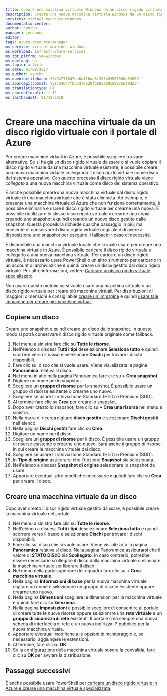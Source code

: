 ```yaml
---
title: Creare una macchina virtuale Windows da un disco rigido virtuale specializzato nel portale di Azure | Microsoft Docs
description: Creare una nuova macchina virtuale Windows da un disco rigido virtuale nel portale di Azure.
services: virtual-machines-windows
documentationcenter: 
author: cynthn
manager: jeconnoc
editor: 
tags: azure-resource-manager
ms.service: virtual-machines-windows
ms.workload: infrastructure-services
ms.tgt_pltfrm: vm-windows
ms.devlang: na
ms.topic: article
ms.date: 01/09/2017
ms.author: cynthn
ms.openlocfilehash: 33e94777047ea8a116ae6f393439521356a53509
ms.sourcegitcommit: 828cd4b47fbd7d7d620fbb93a592559256f9d234
ms.translationtype: HT
ms.contentlocale: it-IT
ms.lasthandoff: 01/18/2018
---
```

# <a name="create-a-vm-from-a-vhd-using-the-azure-portal"></a>Creare una macchina virtuale da un disco rigido virtuale con il portale di Azure


Per creare macchine virtuali in Azure, è possibile scegliere tra varie alternative. Se si ha già un disco rigido virtuale da usare o si vuole copiare il disco rigido virtuale da una macchina virtuale esistente, è possibile creare una nuova macchina virtuale collegando il disco rigido virtuale come disco del sistema operativo. Con questo processo il disco rigido virtuale viene *collegato* a una nuova macchina virtuale come disco del sistema operativo.

È anche possibile creare una nuova macchina virtuale dal disco rigido virtuale di una macchina virtuale che è stata eliminata. Ad esempio, è presente una macchina virtuale di Azure che non funziona correttamente, è possibile eliminarla e usare il disco rigido virtuale per crearne una nuova. È possibile riutilizzare lo stesso disco rigido virtuale o crearne una copia creando uno snapshot e quindi creando un nuovo disco gestito dallo snapshot. Questa procedura richiede qualche passaggio in più, ma consente di conservare il disco rigido virtuale originale e di avere a disposizione uno snapshot per eseguire il fallback in caso di necessità.

È disponibile una macchina virtuale locale che si vuole usare per creare una macchina virtuale in Azure. È possibile caricare il disco rigido virtuale e collegarlo a una nuova macchina virtuale. Per caricare un disco rigido virtuale, è necessario usare PowerShell o un altro strumento per caricarlo in un account di archiviazione e quindi creare un disco gestito dal disco rigido virtuale. Per altre informazioni, vedere [Caricare un disco rigido virtuale specializzato](create-vm-specialized.md#option-2-upload-a-specialized-vhd)

Non usare questo metodo se si vuole usare una macchina virtuale o un disco rigido virtuale per creare più macchine virtuali. Per distribuzioni di maggiori dimensioni è consigliabile [creare un'immagine](capture-image-resource.md) e quindi [usare tale immagine per creare più macchine virtuali](create-vm-generalized-managed.md).


## <a name="copy-a-disk"></a>Copiare un disco

Creare uno snapshot e quindi creare un disco dallo snapshot. In questo modo si potrà conservare il disco rigido virtuale originale come fallback.

1. Nel menu a sinistra fare clic su **Tutte le risorse**.
2. Nell'elenco a discesa **Tutti i tipi** deselezionare **Seleziona tutto** e quindi scorrere verso il basso e selezionare **Dischi** per trovare i dischi disponibili.
3. Fare clic sul disco che si vuole usare. Viene visualizzata la pagina **Panoramica** relativa al disco.
4. Nel menu in alto nella pagina Panoramica fare clic su **+ Crea snapshot**. 
5. Digitare un nome per lo snapshot.
6. Scegliere un **gruppo di risorse** per lo snapshot. È possibile usare un gruppo di risorse esistente o crearne uno nuovo.
7. Scegliere se usare l'archiviazione Standard (HDD) o Premium (SDD).
8. Al termine fare clic su **Crea** per creare lo snapshot.
9. Dopo aver creato lo snapshot, fare clic su **+ Crea una risorsa** nel menu a sinistra.
10. Nella barra di ricerca digitare **disco gestito** e selezionare **Dischi gestiti** nell'elenco.
11. Nella pagina **Dischi gestiti** fare clic su **Crea**.
12. Digitare un nome per il disco.
13. Scegliere un **gruppo di risorse** per il disco. È possibile usare un gruppo di risorse esistente o crearne uno nuovo. Sarà anche il gruppo di risorse in cui creare la macchina virtuale dal disco.
14. Scegliere se usare l'archiviazione Standard (HDD) o Premium (SDD).
15. In **Tipo di origine** assicurarsi che l'opzione **Snapshot** sia selezionata.
16. Nell'elenco a discesa **Snapshot di origine** selezionare lo snapshot da usare.
17. Apportare eventuali altre modifiche necessarie e quindi fare clic su **Crea** per creare il disco.

## <a name="create-a-vm-from-a-disk"></a>Creare una macchina virtuale da un disco

Dopo aver creato il disco rigido virtuale gestito da usare, è possibile creare la macchina virtuale nel portale.

1. Nel menu a sinistra fare clic su **Tutte le risorse**.
2. Nell'elenco a discesa **Tutti i tipi** deselezionare **Seleziona tutto** e quindi scorrere verso il basso e selezionare **Dischi** per trovare i dischi disponibili.
3. Fare clic sul disco che si vuole usare. Viene visualizzata la pagina **Panoramica** relativa al disco.
Nella pagina Panoramica assicurarsi che il valore di **STATO DISCO** sia **Scollegato**. In caso contrario, potrebbe essere necessario scollegare il disco dalla macchina virtuale o eliminare la macchina virtuale per liberare il disco.
4. Nel menu nella parte superiore del riquadro fare clic su **+ Crea macchina virtuale**.
5. Nella pagina **Informazioni di base** per la nuova macchina virtuale digitare un nome e selezionare un gruppo di risorse esistente oppure crearne uno nuovo.
6. Nella pagina **Dimensioni** scegliere le dimensioni per la macchina virtuale e quindi fare clic su **Seleziona**.
7. Nella pagina **Impostazioni** è possibile scegliere di consentire al portale di creare tutte le nuove risorse oppure selezionare una **rete virtuale** e un **gruppo di sicurezza di rete** esistenti. Il portale crea sempre una nuova scheda di interfaccia di rete e un nuovo indirizzo IP pubblico per la nuova macchina virtuale. 
8. Apportare eventuali modifiche alle opzioni di monitoraggio e, se necessario, aggiungere le estensioni.
9. Al termine, fare clic su **OK**. 
10. Se la configurazione della macchina virtuale supera la convalida, fare clic su **OK** per avviare la distribuzione.

## <a name="next-steps"></a>Passaggi successivi

È anche possibile usare PowerShell per [caricare un disco rigido virtuale in Azure e creare una macchina virtuale specializzata](create-vm-specialized.md).


